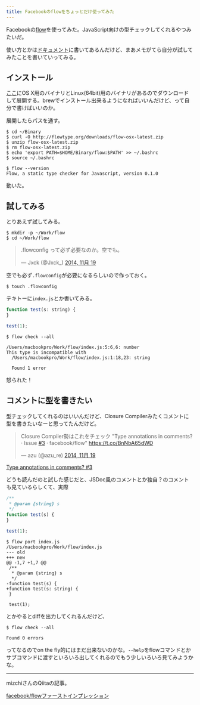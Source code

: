 ```yaml
---
title: Facebookのflowをちょっとだけ使ってみた
---
```

Facebookの[flow](http://flowtype.org/)を使ってみた。JavaScript向けの型チェックしてくれるやつみたいだ。

使い方とかは[ドキュメント](http://flowtype.org/docs/)に書いてあるんだけど、まあメモがてら自分が試してみたことを書いていってみる。

## インストール

[ここ](http://flowtype.org/docs/getting-started.html)にOS X用のバイナリとLinux(64bit)用のバイナリがあるのでダウンロードして展開する。brewでインストール出来るようになればいいんだけど、って自分で書けばいいのか。

展開したらパスを通す。

```console
$ cd ~/Binary
$ curl -O http://flowtype.org/downloads/flow-osx-latest.zip
$ unzip flow-osx-latest.zip
$ rm flow-osx-latest.zip
$ echo 'export PATH=$HOME/Binary/flow:$PATH' >> ~/.bashrc
$ source ~/.bashrc
```

```console
$ flow --version
Flow, a static type checker for Javascript, version 0.1.0
```

動いた。

## 試してみる

とりあえず試してみる。

```console
$ mkdir -p ~/Work/flow
$ cd ~/Work/flow
```

<blockquote class="twitter-tweet" lang="ja"><p>.flowconfig って必ず必要なのか。空でも。</p>&mdash; Jxck (@Jxck_) <a href="https://twitter.com/Jxck_/status/534872671998062592">2014, 11月 19</a></blockquote>

空でも必ず`.flowconfig`が必要になるらしいので作っておく。

```console
$ touch .flowconfig
```

テキトーに`index.js`とか書いてみる。

```js
function test(s: string) {
}

test(1);
```

```console
$ flow check --all

/Users/macbookpro/Work/flow/index.js:5:6,6: number
This type is incompatible with
  /Users/macbookpro/Work/flow/index.js:1:18,23: string

  Found 1 error
```

怒られた！

## コメントに型を書きたい

型チェックしてくれるのはいいんだけど、Closure Compilerみたくコメントに型を書きたいなーと思ってたんだけど。

<blockquote class="twitter-tweet" lang="ja"><p>Closure Compiler勢はこれをチェック &quot;Type annotations in comments? · Issue <a href="https://twitter.com/hashtag/%E2%80%8C3?src=hash">#‌3</a> · facebook/flow&quot; <a href="https://t.co/BnNbA65dWD">https://t.co/BnNbA65dWD</a></p>&mdash; azu (@azu_re) <a href="https://twitter.com/azu_re/status/534877207928139776">2014, 11月 19</a></blockquote>

[Type annotations in comments? #3](https://github.com/facebook/flow/issues/3)

どうも読んだのと試した感じだと、JSDoc風のコメントとか独自？のコメントも見ているらしくて、実際

```js
/**
 * @param {string} s
 */
function test(s) {
}

test(1);
```

```console
$ flow port index.js
/Users/macbookpro/Work/flow/index.js
--- old
+++ new
@@ -1,7 +1,7 @@
 /**
  * @param {string} s
  */
-function test(s) {
+function test(s: string) {
 }

 test(1);
```

とかやるとdiffを出力してくれるんだけど、

```console
$ flow check --all

Found 0 errors
```

ってなるのでon the fly的にはまだ出来ないのかな。`--help`をflowコマンドとかサブコマンドに渡すといろいろ出してくれるのでもう少しいろいろ見てみようかな。

---

mizchiさんのQiitaの記事。

[facebook/flowファーストインプレッション](http://qiita.com/mizchi/items/d50fbdd8c2dcd01c38f9)

<script async src="//platform.twitter.com/widgets.js" charset="utf-8"></script>
